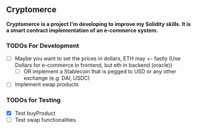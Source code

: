 ## Cryptomerce

**Cryptomerce is a project I'm developing to improve my Solidity skills. It is a smart contract implementation of an e-commerce system.**


### TODOs For Development

- [ ] Maybe you want to set the prices in dollars, ETH may +- fastly (Use Dollars for e-commerce in frontend, but eth in backend (oracle))
    - [ ] OR implement a Stablecoin that is pegged to USD or any other exchange (e.g. DAI, USDC)
- [ ] Implement swap products

### TODOs for Testing
- [X] Test buyProduct
- [ ] Test swap functionalities